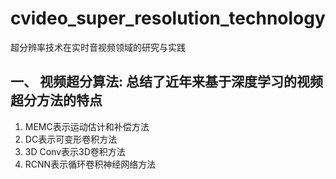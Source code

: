 ﻿# cvideo_super_resolution_technology

超分辨率技术在实时音视频领域的研究与实践


## 一、 视频超分算法: 总结了近年来基于深度学习的视频超分方法的特点

 1. MEMC表示运动估计和补偿方法
 2. DC表示可变形卷积方法
 3. 3D Conv表示3D卷积方法
 4. RCNN表示循环卷积神经网络方法